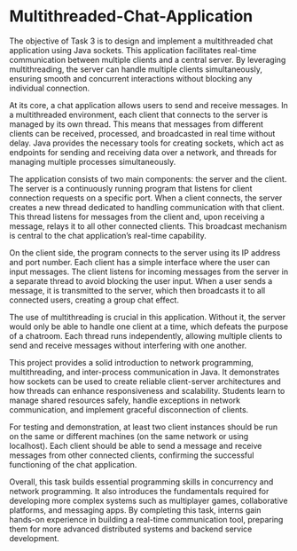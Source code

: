 # Multithreaded-Chat-Application

The objective of Task 3 is to design and implement a multithreaded chat application using Java sockets. This application facilitates real-time communication between multiple clients and a central server. By leveraging multithreading, the server can handle multiple clients simultaneously, ensuring smooth and concurrent interactions without blocking any individual connection.

At its core, a chat application allows users to send and receive messages. In a multithreaded environment, each client that connects to the server is managed by its own thread. This means that messages from different clients can be received, processed, and broadcasted in real time without delay. Java provides the necessary tools for creating sockets, which act as endpoints for sending and receiving data over a network, and threads for managing multiple processes simultaneously.

The application consists of two main components: the server and the client. The server is a continuously running program that listens for client connection requests on a specific port. When a client connects, the server creates a new thread dedicated to handling communication with that client. This thread listens for messages from the client and, upon receiving a message, relays it to all other connected clients. This broadcast mechanism is central to the chat application’s real-time capability.

On the client side, the program connects to the server using its IP address and port number. Each client has a simple interface where the user can input messages. The client listens for incoming messages from the server in a separate thread to avoid blocking the user input. When a user sends a message, it is transmitted to the server, which then broadcasts it to all connected users, creating a group chat effect.

The use of multithreading is crucial in this application. Without it, the server would only be able to handle one client at a time, which defeats the purpose of a chatroom. Each thread runs independently, allowing multiple clients to send and receive messages without interfering with one another.

This project provides a solid introduction to network programming, multithreading, and inter-process communication in Java. It demonstrates how sockets can be used to create reliable client-server architectures and how threads can enhance responsiveness and scalability. Students learn to manage shared resources safely, handle exceptions in network communication, and implement graceful disconnection of clients.

For testing and demonstration, at least two client instances should be run on the same or different machines (on the same network or using localhost). Each client should be able to send a message and receive messages from other connected clients, confirming the successful functioning of the chat application.

Overall, this task builds essential programming skills in concurrency and network programming. It also introduces the fundamentals required for developing more complex systems such as multiplayer games, collaborative platforms, and messaging apps. By completing this task, interns gain hands-on experience in building a real-time communication tool, preparing them for more advanced distributed systems and backend service development.
